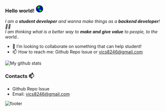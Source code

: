 ### Hello world!&nbsp;<img src="https://github.com/Kinetic27/Kinetic27/blob/master/earth.gif" width="24px">

<p>
  <em>
    I am a <b>student developer</b> and wanna make things as a <b>backend developer</b>! 👨‍💻 <br>
    I am thinking what is a better way to <b>make and give value</b> to people, to the world.</b>.
  </em>  
</p>

- 👯 I’m looking to collaborate on something that can help student!
- 📫 How to reach me:  Github Repo Issue or vics8246@gmail.com

![My github stats](https://github-readme-stats.vercel.app/api?username=JSW-JW&show_icons=true)

### Contacts 📫

* Github Repo Issue
* Email: vics8246@gmail.com
  
![footer](https://capsule-render.vercel.app/api?type=wave&color=gradient&height=150&section=footer)
